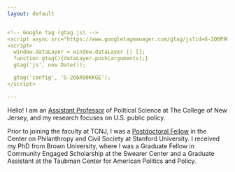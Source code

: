 ```yaml
---
layout: default


<!-- Google tag (gtag.js) -->
<script async src="https://www.googletagmanager.com/gtag/js?id=G-2Q6R90KKGE"></script>
<script>
  window.dataLayer = window.dataLayer || [];
  function gtag(){dataLayer.push(arguments);}
  gtag('js', new Date());

  gtag('config', 'G-2Q6R90KKGE');
</script>

---
```


Hello! I am an [Assistant Professor](https://polisci.tcnj.edu/faculty_staff/cadence-willse/) of Political Science at The College of New Jersey, and my research focuses on U.S. public policy. 

Prior to joining the faculty at TCNJ, I was a [Postdoctoral Fellow](https://pacscenter.stanford.edu/person/cadence-willse/) in the Center on Philanthropy and Civil Society at Stanford University. I received my PhD from Brown University, where I was a Graduate Fellow in Community Engaged Scholarship at the Swearer Center and a Graduate Assistant at the Taubman Center for American Politics and Policy. 

